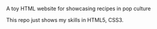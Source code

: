 A toy HTML website for showcasing recipes in pop culture

This repo just shows my skills in HTML5, CSS3.

